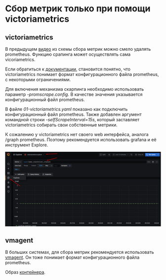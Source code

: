 # Сбор метрик только при помощи victoriametrics

## victoriametrics

В предыдущем [видео](../04-monitoring%20(victoriametrics%20+%20prometheus)/README.md) из схемы сбора 
метрик можно смело удалять prometheus. Функцию срапинга может
осуществлять сама vicoriametrics.

Если обратиться к [документации](https://victoriametrics.github.io/Single-server-VictoriaMetrics.html#how-to-apply-new-config-to-victoriametrics),
становится понятно, что victoriametrics понимает формат конфигурационного
файла prometheus, с некоторыми ограничениями.

Для включения механизма скарпинга необходимо использовать параметр
_-promscrape.config_. В качестве значения указывается конфигурационный
файл prometheus.

В файле _01-victoriametrics.yaml_ показано как подключить
конфигурационный файл prometheus. Также добавлен аргумент
командной строки _-selfScrapeInterval=15s_, который заставляет
victoriametrics собирать свои собственные метрики.

К сожалению у victoriametrics нет своего web интерфейса, аналога 
/graph prometheus. Поэтому рекомендуется использовать grafana и её
инструмент Explore.

![grafana](images/explore.jpg)

## vmagent

В больших системах, для сбора метрик рекомендуется использовать [vmagent](https://victoriametrics.github.io/vmagent.html).
Он тоже понимает формат конфигурационного файла prometheus.

Образ [контейнера](https://hub.docker.com/r/victoriametrics/vmagent).